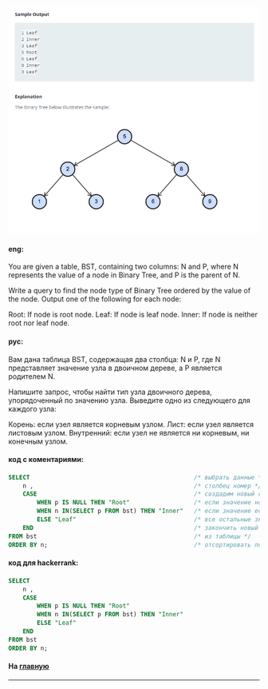 ### 

<img src="./art/24.png" alt="solution" >

#### eng:
You are given a table, BST,  containing two columns: N and P, where N represents the value of a node in Binary Tree, 
and P is the parent of N.

Write a query to find the  node type of Binary Tree ordered by the value of the node. Output one of the following 
for each node:

Root: If node is root node.
Leaf: If node is leaf node.
Inner: If node is neither root nor leaf node.


#### рус:
Вам дана таблица BST, содержащая два столбца: N и P, где N представляет значение узла в двоичном дереве, а P 
является родителем N.


Напишите запрос, чтобы найти тип узла двоичного дерева, упорядоченный по значению узла. Выведите одно из следующего 
для каждого узла:

Корень: если узел является корневым узлом.
Лист: если узел является листовым узлом.
Внутренний: если узел не является ни корневым, ни конечным узлом.


#### код с коментариями:
```sql
SELECT                                              /* выбрать данные */
    n ,                                             /* столбец номер */
    CASE                                            /* создадим новый столбец, в котором */
        WHEN p IS NULL THEN "Root"                  /* если значение ноль, то выводим значение "Root"*/
        WHEN n IN(SELECT p FROM bst) THEN "Inner"   /* если значение есть в столбце то значение "Inner" */
        ELSE "Leaf"                                 /* все остальные значение "Leaf" */
    END                                             /* закончить новый столбец */
FROM bst                                            /* из таблицы */
ORDER BY n;                                         /* отсортировать по номеру */
```

#### код для hackerrank:
```sql
SELECT 
    n , 
    CASE 
        WHEN p IS NULL THEN "Root" 
        WHEN n IN(SELECT p FROM bst) THEN "Inner" 
        ELSE "Leaf" 
    END 
FROM bst 
ORDER BY n;
```


#### На [главную](https://github.com/BEPb/hackerrank_sql#readme)

---